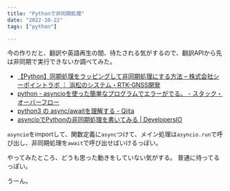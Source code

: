 ```yaml
---
title: "Pythonで非同期処理"
date: "2022-10-22"
tags: ["python"]

---
```


今の作りだと、翻訳や英語再生の間、待たされる気がするので、翻訳APIから先は非同期で実行できないか調べてみた。

- [【Python】同期処理をラッピングして非同期処理にする方法 – 株式会社シーポイントラボ ｜ 浜松のシステム・RTK-GNSS開発](https://cpoint-lab.co.jp/article/202208/23186/)
- [python - asyncioを使った簡単なプログラムでエラーがでる。 - スタック・オーバーフロー](https://ja.stackoverflow.com/questions/70119/asyncio%E3%82%92%E4%BD%BF%E3%81%A3%E3%81%9F%E7%B0%A1%E5%8D%98%E3%81%AA%E3%83%97%E3%83%AD%E3%82%B0%E3%83%A9%E3%83%A0%E3%81%A7%E3%82%A8%E3%83%A9%E3%83%BC%E3%81%8C%E3%81%A7%E3%82%8B)
- [python3 の async/awaitを理解する - Qiita](https://qiita.com/maueki/items/8f1e190681682ea11c98)
- [asyncioでPythonの非同期処理を書いてみる | DevelopersIO](https://dev.classmethod.jp/articles/python-asyncio/)

`asyncio`をimportして、関数定義に`async`つけて、メイン処理は`asyncio.run`で呼び出し、非同期処理を`await`で呼び出せばいけるっぽい。

やってみたところ、どうも思った動きをしていない気がする。
普通に待ってるっぽい。

うーん。
